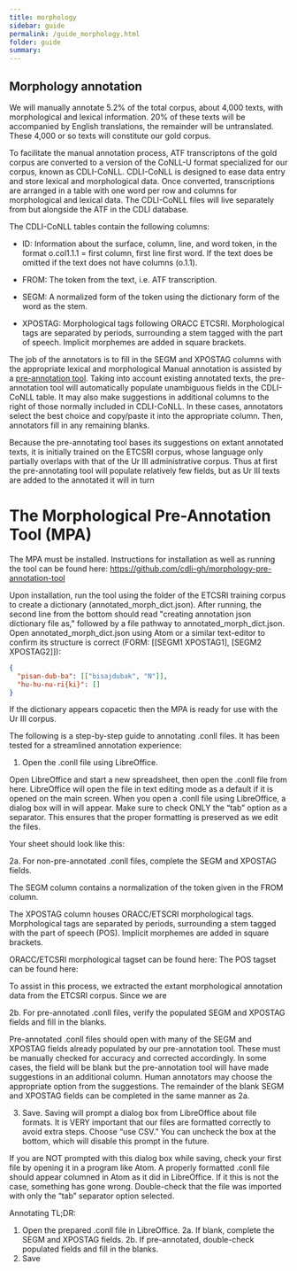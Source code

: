 ```yaml
---
title: morphology
sidebar: guide
permalink: /guide_morphology.html
folder: guide
summary: 
---
```


## Morphology annotation

We will manually annotate 5.2% of the total corpus, about 4,000 texts, with morphological and lexical information. 20% of these texts will be accompanied by English translations, the remainder will be untranslated. These 4,000 or so texts will constitute our gold corpus. 

To facilitate the manual annotation process, ATF transcriptons of the gold corpus are converted to a version of the CoNLL-U format specialized for our corpus, known as CDLI-CoNLL. CDLI-CoNLL is designed to ease data entry and store lexical and morphological data. Once converted, transcriptions are arranged in a table with one word per row and columns for morphological and lexical data. The CDLI-CoNLL files will live separately from but alongside the ATF in the CDLI database.

The CDLI-CoNLL tables contain the following columns:

* ID:  Information about the surface, column, line, and word token, in the format o.col1.1.1 = first column, first line first word. If the text does be omitted if the text does not have columns (o.1.1).

* FROM:  The token from the text, i.e. ATF transcription.

* SEGM:  A normalized form of the token using the dictionary form of the word as the stem.

* XPOSTAG:  Morphological tags following ORACC ETCSRI. Morphological tags are separated by periods, surrounding a stem tagged with the part of speech. Implicit morphemes are added in square brackets.

The job of the annotators is to fill in the SEGM and XPOSTAG columns with the appropriate lexical and morphological 
Manual annotation is assisted by a [pre-annotation tool](https://github.com/cdli-gh/morphology-pre-annotation-tool). Taking into account existing annotated texts, the pre-annotation tool will automatically populate unambiguous fields in the CDLI-CoNLL table. It may also make suggestions in additional columns to the right of those normally included in CDLI-CoNLL. In these cases, annotators select the best choice and copy/paste it into the appropriate column. Then, annotators fill in any remaining blanks.

Because the pre-annotating tool bases its suggestions on extant annotated texts, it is initially trained on the ETCSRI corpus, whose language only partially overlaps with that of the Ur III administrative corpus. Thus at first the pre-annotating tool will populate relatively few fields, but as Ur III texts are added to the annotated it will in turn



# The Morphological Pre-Annotation Tool (MPA)

The MPA must be installed. Instructions for installation as well as running the tool can be found here: https://github.com/cdli-gh/morphology-pre-annotation-tool

Upon installation, run the tool using the folder of the ETCSRI training corpus to create a dictionary (annotated_morph_dict.json). After running, the second line from the bottom should read "creating annotation json dictionary file as," followed by a file pathway to annotated_morph_dict.json. Open annotated_morph_dict.json using Atom or a similar text-editor to confirm its structure is correct (FORM: [[SEGM1	XPOSTAG1], [SEGM2	XPOSTAG2]]):

```json
{
  "pisan-dub-ba": [["bisajdubak", "N"]], 
  "hu-hu-nu-ri{ki}": []
}
```

If the dictionary appears copacetic then the MPA is ready for use with the Ur III corpus.

The following is a step-by-step guide to annotating .conll files. It has been tested for a streamlined annotation experience:

1. Open the .conll file using LibreOffice.

Open LibreOffice and start a new spreadsheet, then open the .conll file from here. LibreOffice will open the file in text editing mode as a default if it is opened on the main screen. When you open a .conll file using LibreOffice, a dialog box will in will appear. Make sure to check ONLY the “tab” option as a separator. This ensures that the proper formatting is preserved as we edit the files. 



Your sheet should look like this:

2a. For non-pre-annotated .conll files, complete the SEGM and XPOSTAG fields.

The SEGM column contains a normalization of the token given in the FROM column.

The XPOSTAG column houses ORACC/ETSCRI morphological tags. Morphological tags are separated by periods, surrounding a stem tagged with the part of speech (POS). Implicit morphemes are added in square brackets.

ORACC/ETCSRI morphological tagset can be found here:
The POS tagset can be found here:

To assist in this process, we extracted the extant morphological annotation data from the ETCSRI corpus. Since we are

2b. For pre-annotated .conll files, verify the populated SEGM and XPOSTAG fields and fill in the blanks.

Pre-annotated .conll files should open with many of the SEGM and XPOSTAG fields already populated by our pre-annotation tool. These must be manually checked for accuracy and corrected accordingly. In some cases, the field will be blank but the pre-annotation tool will have made suggestions in an additional column. Human annotators may choose the appropriate option from the suggestions. The remainder of the blank SEGM and XPOSTAG fields can be completed in the same manner as 2a.

3. Save.
Saving will prompt a dialog box from LibreOffice about file formats. It is VERY important that our files are formatted correctly to avoid extra steps. Choose “use CSV.” You can uncheck the box at the bottom, which will disable this prompt in the future.

If you are NOT prompted with this dialog box while saving, check your first file by opening it in a program like Atom. A properly formatted .conll file should appear columned in Atom as it did in LibreOffice. If it this is not the case, something has gone wrong. Double-check that the file was imported with only the “tab” separator option selected.

Annotating TL;DR:
1. Open the prepared .conll file in LibreOffice.
2a. If blank, complete the SEGM and XPOSTAG fields.
2b. If pre-annotated, double-check populated fields and fill in the blanks.
3. Save
